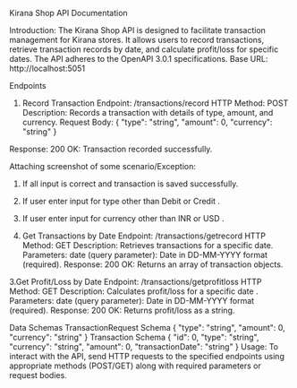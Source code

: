 Kirana Shop API Documentation

Introduction:
The Kirana Shop API is designed to facilitate transaction management for Kirana stores. It allows users to record transactions, retrieve transaction records by date, and calculate profit/loss for specific dates. The API adheres to the OpenAPI 3.0.1 specifications.
Base URL: http://localhost:5051

Endpoints
1. Record Transaction
Endpoint: /transactions/record
HTTP Method: POST
Description: Records a transaction with details of type, amount, and currency.
Request Body:
{
    "type": "string",
    "amount": 0,
    "currency": "string"
}
 

Response:
200 OK: Transaction recorded successfully.

Attaching screenshot of some scenario/Exception:
1. If all input is correct and transaction is saved successfully.
 
2. If user enter input for type other than Debit or Credit .
 

3. If user enter input for currency other than INR or USD .
 

2. Get Transactions by Date
Endpoint: /transactions/getrecord
HTTP Method: GET
Description: Retrieves transactions for a specific date.
Parameters:
date (query parameter): Date in DD-MM-YYYY format (required).
Response:
200 OK: Returns an array of transaction objects.

 

3.Get Profit/Loss by Date
Endpoint: /transactions/getprofitloss
HTTP Method: GET
Description: Calculates profit/loss for a specific date .
Parameters:
date (query parameter): Date in DD-MM-YYYY format (required).
Response:
200 OK: Returns profit/loss as a string.
 




Data Schemas
TransactionRequest Schema
{
    "type": "string",
    "amount": 0,
    "currency": "string"
}
Transaction Schema
{
    "id": 0,
    "type": "string",
    "currency": "string",
    "amount": 0,
    "transactionDate": "string"
}
Usage:
To interact with the API, send HTTP requests to the specified endpoints using appropriate methods (POST/GET) along with required parameters or request bodies.

